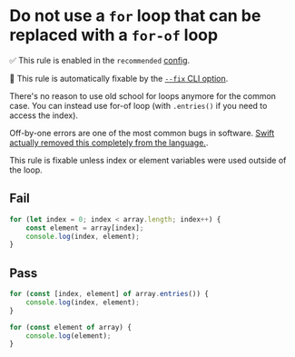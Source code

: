 # Do not use a `for` loop that can be replaced with a `for-of` loop

✅ This rule is enabled in the `recommended` [config](https://github.com/sindresorhus/eslint-plugin-unicorn#preset-configs).

🔧 This rule is automatically fixable by the [`--fix` CLI option](https://eslint.org/docs/latest/user-guide/command-line-interface#--fix).

<!-- end auto-generated rule header -->
<!-- Do not manually modify this header. Run: `npm run fix:eslint-docs` -->

There's no reason to use old school for loops anymore for the common case. You can instead use for-of loop (with `.entries()` if you need to access the index).

Off-by-one errors are one of the most common bugs in software. [Swift actually removed this completely from the language.](https://github.com/apple/swift-evolution/blob/master/proposals/0007-remove-c-style-for-loops.md).

This rule is fixable unless index or element variables were used outside of the loop.

## Fail

```js
for (let index = 0; index < array.length; index++) {
	const element = array[index];
	console.log(index, element);
}
```

## Pass

```js
for (const [index, element] of array.entries()) {
	console.log(index, element);
}

for (const element of array) {
	console.log(element);
}
```
